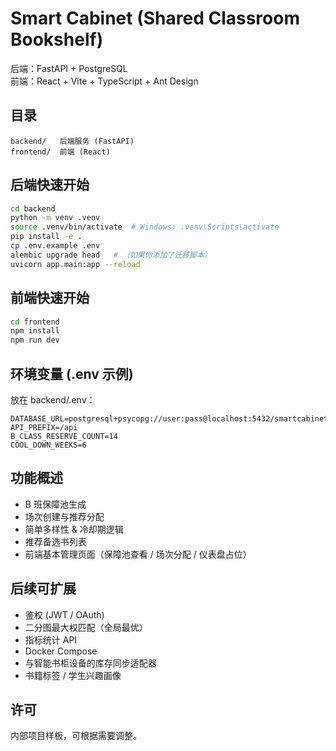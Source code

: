 # Smart Cabinet (Shared Classroom Bookshelf)

后端：FastAPI + PostgreSQL  
前端：React + Vite + TypeScript + Ant Design  

## 目录
```
backend/   后端服务 (FastAPI)
frontend/  前端 (React)
```

## 后端快速开始
```bash
cd backend
python -m venv .venv
source .venv/bin/activate  # Windows: .venv\Scripts\activate
pip install -e .
cp .env.example .env
alembic upgrade head   # （如果你添加了迁移脚本）
uvicorn app.main:app --reload
```

## 前端快速开始
```bash
cd frontend
npm install
npm run dev
```

## 环境变量 (.env 示例)
放在 backend/.env：
```
DATABASE_URL=postgresql+psycopg://user:pass@localhost:5432/smartcabinet
API_PREFIX=/api
B_CLASS_RESERVE_COUNT=14
COOL_DOWN_WEEKS=6
```

## 功能概述
- B 班保障池生成
- 场次创建与推荐分配
- 简单多样性 & 冷却期逻辑
- 推荐备选书列表
- 前端基本管理页面（保障池查看 / 场次分配 / 仪表盘占位）

## 后续可扩展
- 鉴权 (JWT / OAuth)
- 二分图最大权匹配（全局最优）
- 指标统计 API
- Docker Compose
- 与智能书柜设备的库存同步适配器
- 书籍标签 / 学生兴趣画像

## 许可
内部项目样板，可根据需要调整。
